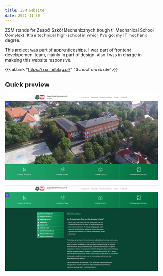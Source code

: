 ```yaml
---
title: ZSM website
date: 2021-11-30
---
```


ZSM stands for Zespół Szkół Mechanicznych (rough tl: Mechanical School Complex).
It's a technical high-school in which I've got my IT mechanic degree.

This project was part of apprenticeships. I was part of frontend developement team, mainly in part of design.
Also I was in charge in makeing this website responsive.

{{<ablank "https://zsm.elblag.pl/" "School's website">}}

## Quick preview

![Homepage](/images/zsm-homepage.png "Homepage")

![Example site](/images/zsm-example-site.png "Example site")
